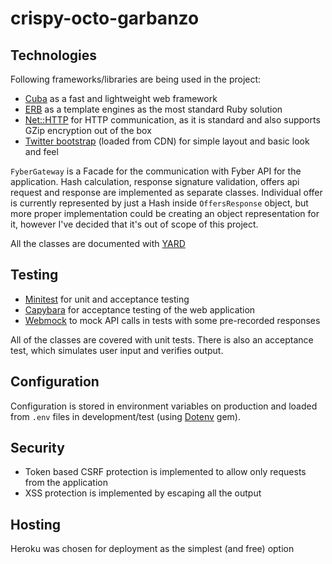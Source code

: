 crispy-octo-garbanzo
====================

Technologies
------------

Following frameworks/libraries are being used in the project:

* [Cuba](https://github.com/soveran/cuba) as a fast and lightweight web framework
* [ERB](http://ruby-doc.org/stdlib-2.2.3/libdoc/erb/rdoc/ERB.html) as a template engines as the most standard Ruby solution
* [Net::HTTP](http://docs.ruby-lang.org/en/2.2.0/Net/HTTP.html) for HTTP communication, as it is standard and also supports GZip encryption out of the box
* [Twitter bootstrap](http://getbootstrap.com/) (loaded from CDN) for simple layout and basic look and feel

`FyberGateway` is a Facade for the communication with Fyber API for the application.
Hash calculation, response signature validation, offers api request and response are implemented as separate classes.
Individual offer is currently represented by just a Hash inside `OffersResponse` object, but more proper implementation could be creating an object representation for it,
however I've decided that it's out of scope of this project.

All the classes are documented with [YARD](https://github.com/lsegal/yard)

Testing
-------

* [Minitest](https://github.com/seattlerb/minitest) for unit and acceptance testing
* [Capybara](https://github.com/jnicklas/capybara) for acceptance testing of the web application
* [Webmock](https://github.com/bblimke/webmock) to mock API calls in tests with some pre-recorded responses

All of the classes are covered with unit tests.
There is also an acceptance test, which simulates user input and verifies output.

Configuration
-------------

Configuration is stored in environment variables on production and loaded from `.env` files in development/test
(using [Dotenv](https://github.com/bkeepers/dotenv) gem).

Security
--------

* Token based CSRF protection is implemented to allow only requests from the application
* XSS protection is implemented by escaping all the output

Hosting
-------

Heroku was chosen for deployment as the simplest (and free) option
